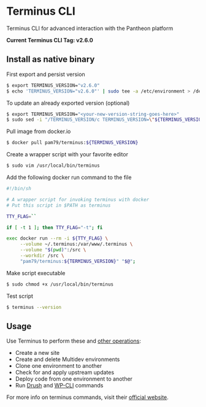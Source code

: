 # Terminus CLI
Terminus CLI for advanced interaction with the Pantheon platform

**Current Terminus CLI Tag: v2.6.0**

## Install as native binary

First export and persist version
```sh
$ export TERMINUS_VERSION="v2.6.0"
$ echo 'TERMINUS_VERSION="v2.6.0"' | sudo tee -a /etc/environment > /dev/null
```

To update an already exported version (optional)
```sh
$ export TERMINUS_VERSION="<your-new-version-string-goes-here>"
$ sudo sed -i "/TERMINUS_VERSION/c TERMINUS_VERSION=\"${TERMINUS_VERSION}\"" /etc/environment
```

Pull image from docker.io
```sh
$ docker pull pam79/terminus:${TERMINUS_VERSION}
```

Create a wrapper script with your favorite editor
```sh
$ sudo vim /usr/local/bin/terminus
```

Add the following docker run command to the file
```sh
#!/bin/sh

# A wrapper script for invoking terminus with docker
# Put this script in $PATH as terminus

TTY_FLAG=``

if [ -t 1 ]; then TTY_FLAG="-t"; fi

exec docker run --rm -i ${TTY_FLAG} \
     --volume ~/.terminus:/var/www/.terminus \
     --volume "$(pwd)":/src \
     --workdir /src \
     "pam79/terminus:${TERMINUS_VERSION}" "$@";
```

Make script executable
```sh
$ sudo chmod +x /usr/local/bin/terminus
```

Test script
```sh
$ terminus --version
```

## Usage
Use Terminus to perform these and [other operations](https://pantheon.io/docs/terminus/commands/):

- Create a new site
- Create and delete Multidev environments
- Clone one environment to another
- Check for and apply upstream updates
- Deploy code from one environment to another
- Run [Drush](https://pantheon.io/docs/drush/) and [WP-CLI](https://pantheon.io/docs/wp-cli/) commands



For more info on terminus commands, visit their [official website](https://pantheon.io/docs/terminus/).
